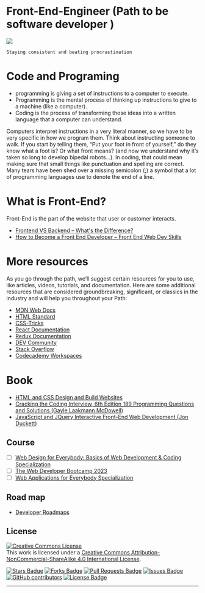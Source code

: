 # Front-End-Engineer (Path to be software developer )
![](https://komarev.com/ghpvc/?username=Front-End-Engineer&color=brightgreen&label=VISITORS)

    Staying consistent and beating procrastination
    
# Code and Programing

- programming is giving a set of instructions to a computer to execute.
- Programming is the mental process of thinking up instructions to give to a machine (like a computer).
- Coding is the process of transforming those ideas into a written language that a computer can understand.

Computers interpret instructions in a very literal manner, so we have to be very specific in how we program them. Think about instructing someone to walk. If you start by telling them, “Put your foot in front of yourself,” do they know what a foot is? Or what front means? (and now we understand why it’s taken so long to develop bipedal robots…). In coding, that could mean making sure that small things like punctuation and spelling are correct. Many tears have been shed over a missing semicolon (;) a symbol that a lot of programming languages use to denote the end of a line.

# What is Front-End?
Front-End is the part of the website that user or customer interacts.
* [Frontend VS Backend – What's the Difference?](https://www.freecodecamp.org/news/frontend-vs-backend-whats-the-difference/)
* [How to Become a Front End Developer – Front End Web Dev Skills](https://www.freecodecamp.org/news/how-to-become-a-frontend-developer/)
# More resources
As you go through the path, we’ll suggest certain resources for you to use, like articles, videos, tutorials, and documentation. Here are some additional resources that are considered groundbreaking, significant, or classics in the industry and will help you throughout your Path:
- [MDN Web Docs](https://developer.mozilla.org/en-US/)
- [HTML Standard](https://html.spec.whatwg.org/)
- [CSS-Tricks](https://css-tricks.com/)
- [React Documentation](https://reactjs.org/)
- [Redux Documentation](https://redux.js.org/)
- [DEV Community](https://dev.to/)
- [Stack Overflow](https://stackoverflow.com/)
- [Codecademy Workspaces](https://www.codecademy.com/workspaces/new)

# Book 
- [HTML and CSS Design and Build Websites ](https://drive.google.com/file/d/1jRFig_MySCVb3xhkmysmMsc-epdBZ1mU/view?usp=sharing)
- [Cracking the Coding Interview, 6th Edition 189 Programming Questions and Solutions (Gayle Laakmann McDowell)](https://drive.google.com/file/d/1xYnlheBDDNLIYDqR18wHvFboMsqe2Rqz/view?usp=sharing)
- [JavaScript and JQuery Interactive Front-End Web Development (Jon Duckett)](https://drive.google.com/file/d/1e4oTsyOjDJIXWjOLj3au_hq3NzS7c6Uf/view?usp=sharing)
## Course 
  - [ ] [Web Design for Everybody: Basics of Web Development & Coding Specialization](https://www.coursera.org/specializations/web-design)
  - [ ] [The Web Developer Bootcamp 2023](https://www.udemy.com/course/the-web-developer-bootcamp/)
  - [ ] [Web Applications for Everybody Specialization](https://www.coursera.org/specializations/web-applications)

## Road map
- [Developer Roadmaps](https://roadmap.sh/)
## License
<a rel="license" href="http://creativecommons.org/licenses/by-nc-sa/4.0/"><img alt="Creative Commons License" style="border-width:0" src="https://i.creativecommons.org/l/by-nc-sa/4.0/88x31.png" /></a><br />This work is licensed under a <a rel="license" href="http://creativecommons.org/licenses/by-nc-sa/4.0/">Creative Commons Attribution-NonCommercial-ShareAlike 4.0 International License</a>.

<a href="https://github.com/Tontan-Hak/Learn_code/stargazers"><img src="https://img.shields.io/github/stars/Tontan-Hak/Learn_code" alt="Stars Badge"/></a>
<a href="https://github.com/Tontan-Hak/Learn_code/network/members"><img src="https://img.shields.io/github/forks/Tontan-Hak/Learn_code" alt="Forks Badge"/></a>
<a href="https://github.com/Tontan-Hak/Learn_code/pulls"><img src="https://img.shields.io/github/issues-pr/Tontan-Hak/Learn_code" alt="Pull Requests Badge"/></a>
<a href="https://github.com/Tontan-Hak/Learn_code/issues"><img src="https://img.shields.io/github/issues/Tontan-Hak/Learn_code" alt="Issues Badge"/></a>
<a href="https://github.com/Tontan-Hak/Learn_code/graphs/contributors"><img alt="GitHub contributors" src="https://img.shields.io/github/contributors/Tontan-Hak/Learn_code?color=2b9348"></a>
<a href="https://github.com/Tontan-Hak/Learn_code/blob/main/license"><img src="https://img.shields.io/github/license/Tontan-Hak/Learn_code?color=2b9348" alt="License Badge"/></a>

--- 
